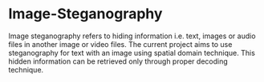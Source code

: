 # Image-Steganography
Image steganography refers to hiding information i.e. text, images or audio files in another image or video files. 
The current project aims to use steganography for text with an image using spatial domain technique. 
This hidden information can be retrieved only through proper decoding technique.
